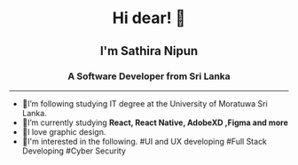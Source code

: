 <h1 align="center">Hi dear! 👋</h1>
<h2 align="center">I'm Sathira Nipun</h2>
<h3 align="center">A Software Developer from Sri Lanka</h3>
<hr>

- 🌱I’m following studying IT degree at the University of Moratuwa Sri Lanka.
- 🌱I’m currently studying **React, React Native, AdobeXD ,Figma and more**
- 🌱I love graphic design.
- 🌱I'm interested in the following.
#UI and UX developing
#Full Stack Developing
#Cyber Security


